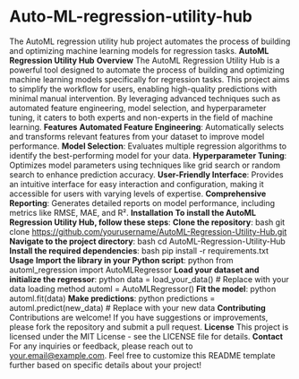 # Auto-ML-regression-utility-hub
The AutoML regression utility hub project automates the process of building and optimizing machine learning models for regression tasks.
**AutoML Regression Utility Hub**
**Overview**
The AutoML Regression Utility Hub is a powerful tool designed to automate the process of building and optimizing machine learning models specifically for regression tasks. This project aims to simplify the workflow for users, enabling high-quality predictions with minimal manual intervention. By leveraging advanced techniques such as automated feature engineering, model selection, and hyperparameter tuning, it caters to both experts and non-experts in the field of machine learning.
**Features**
**Automated Feature Engineering**: Automatically selects and transforms relevant features from your dataset to improve model performance.
**Model Selection**: Evaluates multiple regression algorithms to identify the best-performing model for your data.
**Hyperparameter Tuning**: Optimizes model parameters using techniques like grid search or random search to enhance prediction accuracy.
**User-Friendly Interface**: Provides an intuitive interface for easy interaction and configuration, making it accessible for users with varying levels of expertise.
**Comprehensive Reporting**: Generates detailed reports on model performance, including metrics like RMSE, MAE, and R².
**Installation**
**To install the AutoML Regression Utility Hub, follow these steps**:
**Clone the repository**:
bash
git clone https://github.com/yourusername/AutoML-Regression-Utility-Hub.git
**Navigate to the project directory**:
bash
cd AutoML-Regression-Utility-Hub
**Install the required dependencies**:
bash
pip install -r requirements.txt
**Usage**
**Import the library in your Python script**:
python
from automl_regression import AutoMLRegressor
**Load your dataset and initialize the regressor**:
python
data = load_your_data()  # Replace with your data loading method
automl = AutoMLRegressor()
**Fit the model**:
python
automl.fit(data)
**Make predictions**:
python
predictions = automl.predict(new_data)  # Replace with your new data
**Contributing**
Contributions are welcome! If you have suggestions or improvements, please fork the repository and submit a pull request.
**License**
This project is licensed under the MIT License - see the LICENSE file for details.
**Contact**
For any inquiries or feedback, please reach out to your.email@example.com. Feel free to customize this README template further based on specific details about your project!
